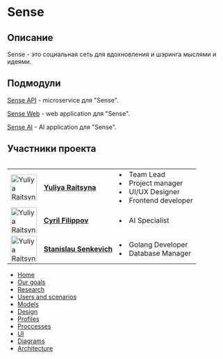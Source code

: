 # Sense

## Описание

Sense - это социальная сеть для вдохновления и шэринга мыслями и идеями.

## Подмодули

[Sense API](https://github.com/fpmi-hci-2025/project11a-backend-sense) - microservice для "Sense".

[Sense Web](https://github.com/fpmi-hci-2025/project11a-web-sense) - web application для "Sense".

[Sense AI](https://github.com/fpmi-hci-2025/project11a-mobile-sense) - AI application для "Sense".

## Участники проекта

<table align="left">
  <tr>
    <td>
      <a href="https://github.com/yuliaraitsyna" target="_blank">
        <img src="https://github.com/user-attachments/assets/d65334b9-74b8-4bc9-8737-4485cc5970f5" width="60" height="60" alt="Yuliya Raitsyna"/>
      </a>
    </td>
    <td valign="middle">
      <a href="https://github.com/yuliaraitsyna" target="_blank">
        <b>Yuliya Raitsyna</b>
      </a>
    </td>
    <td>
      <li>Team Lead</li>
      <li>Project manager</li>
      <li>UI/UX Designer</li>
      <li>Frontend developer</li>
    </td>
  </tr>
<tr>
    <td>
      <a href="https://github.com/tayadj" target="_blank">
        <img src="https://github.com/user-attachments/assets/8e253bfc-aed8-46c3-aeb5-fbc28f5a8b69" width="60" height="60" alt="Yuliya Raitsyna"/>
      </a>
    </td>
    <td valign="middle">
      <a href="https://github.com/tayadj" target="_blank">
        <b>Cyril Filippov</b>
      </a>
    </td>
    <td>
      <li>AI Specialist</li>
    </td>
  </tr>
<tr>
    <td>
      <a href="https://github.com/Stanislau-Senkevich" target="_blank">
        <img src="https://github.com/user-attachments/assets/d2204742-3558-475b-b48d-418750a6ae74" width="60" height="60" alt="Yuliya Raitsyna"/>
      </a>
    </td>
    <td valign="middle">
      <a href="https://github.com/Stanislau-Senkevich" target="_blank">
        <b>Stanislau Senkevich</b>
      </a>
    </td>
<td>
      <li>Golang Developer</li>
      <li>Database Manager</li>
    </td>
  </tr>
</table>

<link rel="stylesheet" href="project11a-sense/assets/css/style.scss">

<div class="sidebar">
    <ul>
        <li><a href="https://fpmi-hci-2025.github.io/project11a-sense/index.html">Home</a></li>
        <li><a href="https://fpmi-hci-2025.github.io/project11a-sense/goals.html">Our goals</a></li>
        <li><a href="https://fpmi-hci-2025.github.io/project11a-sense/research.html">Research</a></li>
        <li><a href="https://fpmi-hci-2025.github.io/project11a-sense/users.html">Users and scenarios</a></li>
        <li><a href="https://fpmi-hci-2025.github.io/project11a-sense/models.html">Models</a></li>
        <li><a href="https://fpmi-hci-2025.github.io/project11a-sense/design.html">Design</a></li>
        <li><a href="https://fpmi-hci-2025.github.io/project11a-sense/profiles.html">Profiles</a></li>
        <li><a href="https://fpmi-hci-2025.github.io/project11a-sense/processes.html">Proccesses</a></li>
        <li><a href="https://fpmi-hci-2025.github.io/project11a-sense/ui.html">UI</a></li>
        <li><a href="https://fpmi-hci-2025.github.io/project11a-sense/diagrams.html">Diagrams</a></li>
        <li><a href="https://fpmi-hci-2025.github.io/project11a-sense/architecture.html">Architecture</a></li>
    </ul>
</div>